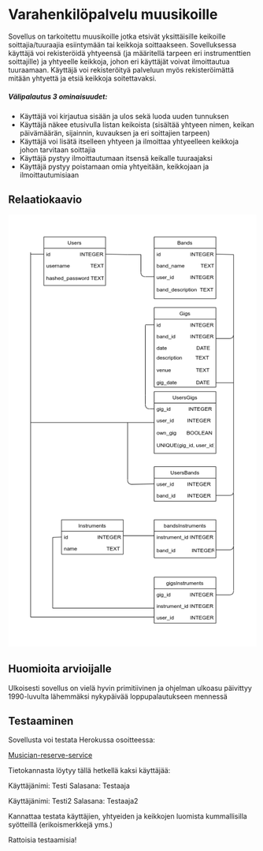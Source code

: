 # Varahenkilöpalvelu muusikoille


Sovellus on tarkoitettu muusikoille jotka etsivät yksittäisille keikoille soittajia/tuuraajia esiintymään tai keikkoja soittaakseen. Sovelluksessa käyttäjä voi rekisteröidä yhtyeensä (ja määritellä tarpeen eri instrumenttien soittajille) ja yhtyeelle keikkoja, johon eri käyttäjät voivat ilmoittautua tuuraamaan. Käyttäjä voi rekisteröityä palveluun myös rekisteröimättä mitään yhtyettä ja etsiä keikkoja soitettavaksi.
  
##### Välipalautus 3 ominaisuudet:

- Käyttäjä voi kirjautua sisään ja ulos sekä luoda uuden tunnuksen
- Käyttäjä näkee etusivulla listan keikoista (sisältää yhtyeen nimen, keikan päivämäärän, sijainnin, kuvauksen ja eri soittajien tarpeen)
- Käyttäjä voi lisätä itselleen yhtyeen ja ilmoittaa yhtyeelleen keikkoja johon tarvitaan soittajia
- Käyttäjä pystyy ilmoittautumaan itsensä keikalle tuuraajaksi
- Käyttäjä pystyy poistamaan omia yhtyeitään, keikkojaan ja ilmoittautumisiaan

## Relaatiokaavio

![alt text](https://github.com/Faktatykki/musician-reserve-service/blob/main/documentation/musician-reserve-schema.png)

## Huomioita arvioijalle

Ulkoisesti sovellus on vielä hyvin primitiivinen ja ohjelman ulkoasu päivittyy 1990-luvulta lähemmäksi nykypäivää loppupalautukseen mennessä

## Testaaminen 

Sovellusta voi testata Herokussa osoitteessa:

[Musician-reserve-service](https://musician-reserve-service.herokuapp.com/)

Tietokannasta löytyy tällä hetkellä kaksi käyttäjää:

Käyttäjänimi: Testi
Salasana: Testaaja

Käyttäjänimi: Testi2
Salasana: Testaaja2


Kannattaa testata käyttäjien, yhtyeiden ja keikkojen luomista kummallisilla syötteillä (erikoismerkkejä yms.)


Rattoisia testaamisia!









